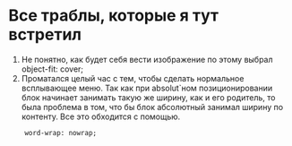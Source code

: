 # Все траблы, которые я тут встретил
1. Не понятно, как будет себя вести изображение по этому выбрал object-fit: cover;
2. Проматался целый час с тем, чтобы сделать нормальное всплывающее меню. Так как при absolut`ном позиционировании блок начинает занимать такую же ширину, как и его родитель, то была проблема в том, что бы блок абсолютный занимал ширину по контенту. Все это обходится с помощью.
```
	word-wrap: nowrap;
```